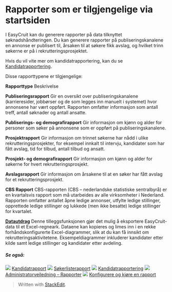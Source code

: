 # Rapporter som er tilgjengelige via startsiden

I EasyCruit kan du generere rapporter på data tilknyttet søknadshåndteringen. Du kan generere rapporter på publiseringskanalene en annonse er publisert til, årsaken til at søkere fikk avslag, og hvilket trinn søkerne er på i rekrutteringsprosjektet.

Hvis du vil vite mer om kandidatrapportering, kan du se  [Kandidatrapportering](reporting_on_candidates.htm).

Disse rapporttypene er tilgjengelige:

**Rapporttype**
Beskrivelse

**Publiseringsrapport**
Gir en oversikt over publiseringskanalene (karrieresider, jobbørser og de som legges inn manuelt i systemet) hvor annonsene har vært oppført. Rapporten omfatter informasjon som antall treff, antall søknader og antall ansatte.

**Publiserings- og demografirapport**
Gir informasjon om kjønn og alder for personer som søker på annonsene som er oppført på publiseringskanalene.

**Prosjektrapport**
Gir informasjon om trinnet søkerne har nådd i ulike rekrutteringsprosjekter, for eksempel innkalt til intervju, kandidater som har fått avslag, tid for tilbud, antall tilbud og ansatt.

**Prosjekt- og demografirapport**
Gir informasjon om kjønn og alder for søkerne for hvert rekrutteringsprosjekt.

**Avslagsrapport**
Gir informasjon om årsakene til at en søker har fått avslag for et rekrutteringsprosjekt.

**CBS Rapport**
CBS-rapporten (CBS – nederlandske statistiske sentralbyrå) er en kvartalsvis rapport som må utarbeides av alle virksomheter i Nederland. Rapporten omfatter antallet åpne ledige annonser, utfylte ledige stillinger, opprettede ledige stillinger og lukkede (men ikke besatte) ledige stillinger for kvartalet.

**[Datautdrag](data_extract.htm)**
Denne tilleggsfunksjonen gjør det mulig å eksportere EasyCruit-data til et Excel-regneark. Dataene kan kopieres og limes inn i en rekke forhåndskonfigurerte Excel-diagrammer, slik at du kan få innsikt om rekrutteringsaktivitetene. Eksempeldiagrammer inkluderer kandidater etter kilde samt ledige stillinger og kandidater etter avdeling.

##### Se også:

![](../Resources/Images/icon-document-link.png)  [Kandidatrapport](candidate_report.htm)
![](../Resources/Images/icon-document-link.png)  [Søkerlisterapport](applicant_list_report.htm)
![](../Resources/Images/icon-document-link.png)  [Kandidatrapportering](reporting_on_candidates.htm)
![](../Resources/Images/icon-document-link.png)  [Administratorveiledning – Rapporter](guide_for_administrators_reports.htm)
![](../Resources/Images/icon-document-link.png)  [Konfigurere og kjøre en rapport](configuring_and_running_a_report.htm)


> Written with [StackEdit](https://stackedit.io/).
<!--stackedit_data:
eyJoaXN0b3J5IjpbLTk0NjcxOTcyNl19
-->